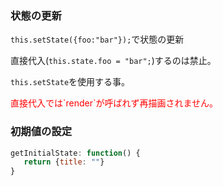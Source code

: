 
### 状態の更新

`this.setState({foo:"bar"});`で状態の更新

直接代入(`this.state.foo = "bar";`)するのは禁止。

`this.setState`を使用する事。

<p style="color:red;">直接代入では`render`が呼ばれず再描画されません。</p>


### 初期値の設定

```javascript
getInitialState: function() {
   return {title: ""}
}
```
